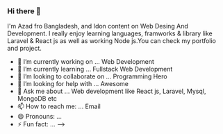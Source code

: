 ### Hi there 👋

I'm Azad fro Bangladesh, and Idon content on Web Desing And Development. I really enjoy learning languages, framworks & library like Laravel & React js as well as working Node js.You can check my portfolio and project.


- 🔭 I’m currently working on ... Web Development
- 🌱 I’m currently learning ... Fullstack Web Development
- 👯 I’m looking to collaborate on ... Programming Hero
- 🤔 I’m looking for help with ... Awesome 
- 💬 Ask me about ... Web development like React js, Laravel, Mysql, MongoDB etc
- 📫 How to reach me: ... Email
- 😄 Pronouns: ...
- ⚡ Fun fact: ...
-->
